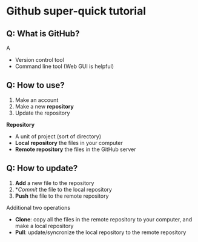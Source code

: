 # Github super-quick tutorial


## Q: What is GitHub?

A
* Version control tool
* Command line tool (Web GUI is helpful)

## Q: How to use?

1. Make an account
2. Make a new **repository**
3. Update the repository

**Repository**
* A unit of project (sort of directory)
* **Local repository** the files in your computer
* **Remote repository** the files in the GitHub server

## Q: How to update?

1. **Add** a new file to the repository
2. **Commit* the file to the local repository
3. **Push**  the file to the remote repository

Additional two operations
* **Clone**: copy all the files in the remote repository to your computer, and make a local repository
* **Pull**: update/syncronize the local repository to the remote repository


